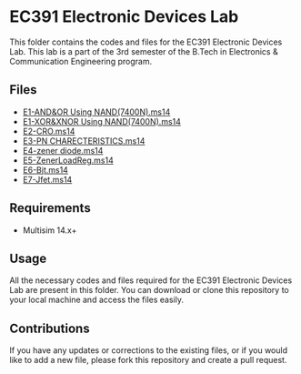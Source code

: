 # EC391 Electronic Devices Lab

This folder contains the codes and files for the EC391 Electronic Devices Lab. This lab is a part of the 3rd semester of the B.Tech in Electronics & Communication Engineering program.

## Files

- [E1-AND&OR Using NAND(7400N).ms14](/E1-AND%26OR%20Using%20NAND(7400N).ms14)
- [E1-XOR&XNOR Using NAND(7400N).ms14](/E1-XOR%26XNOR%20Using%20NAND(7400N).ms14)
- [E2-CRO.ms14](/E2-CRO.ms14)
- [E3-PN CHARECTERISTICS.ms14](/E3-PN%20CHARECTERISTICS.ms14)
- [E4-zener diode.ms14](/E4-zener%20diode.ms14)
- [E5-ZenerLoadReg.ms14](/E5-ZenerLoadReg.ms14)
- [E6-Bjt.ms14](/E6-Bjt.ms14)
- [E7-Jfet.ms14](/E7-Jfet.ms14)

## Requirements

- Multisim 14.x+

## Usage

All the necessary codes and files required for the EC391 Electronic Devices Lab are present in this folder. You can download or clone this repository to your local machine and access the files easily.

## Contributions

If you have any updates or corrections to the existing files, or if you would like to add a new file, please fork this repository and create a pull request.

